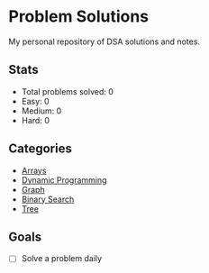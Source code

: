 # Problem Solutions

My personal repository of DSA solutions and notes.

## Stats
- Total problems solved: 0
- Easy: 0
- Medium: 0
- Hard: 0

## Categories
- [Arrays](categories/arrays.md)
- [Dynamic Programming](categories/dynamic-programming.md)
- [Graph](categories/graph.md)
- [Binary Search](categories/binary-search.md)
- [Tree](categories/tree.md)

## Goals
- [ ] Solve a problem daily
